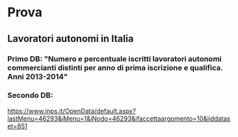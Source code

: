 # Prova

## Lavoratori autonomi in Italia

### Primo DB: "Numero e percentuale iscritti lavoratori autonomi commercianti distinti per anno di prima iscrizione e qualifica. Anni 2013-2014"

### Secondo DB: 
https://www.inps.it/OpenData/default.aspx?lastMenu=46293&iMenu=1&iNodo=46293&ifaccettaargomento=10&iiddataset=851
